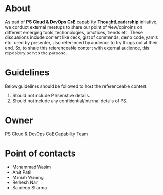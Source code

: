 # About
As part of **PS Cloud & DevOps CoE** capability **ThoughtLeadership** initiative, we conduct external meetups to share our point of view/opinoins on different emerging tools, techonologies, practices, trends etc. These discussions include content like deck, gist of commands, demo code, yamls etc. used by presenter, also referenced by audience to try things out at their end. So, to share this referenceable content with external audience, this repository serves the purpose. 

# Guidelines
Below guidelines should be followed to host the referenceable content.
1. Should not include PII/senstive details.
2. Should not include any confidential/internal details of PS.

# Owner
PS Cloud & DevOps CoE Capability Team

# Point of contacts
- Mohammad Wasim
- Amit Patil
- Manish Warang
- Rethesh Nair
- Sandeep Sharma

